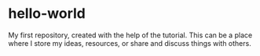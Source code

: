 # hello-world
My first repository, created with the help of the tutorial.  This can be a place where I store my ideas, resources, or share and discuss things with others.
